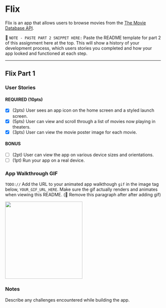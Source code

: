 # Flix

Flix is an app that allows users to browse movies from the [The Movie Database API](http://docs.themoviedb.apiary.io/#).

📝 `NOTE - PASTE PART 2 SNIPPET HERE:` Paste the README template for part 2 of this assignment here at the top. This will show a history of your development process, which users stories you completed and how your app looked and functioned at each step.

---

## Flix Part 1

### User Stories

#### REQUIRED (10pts)
- [x] (2pts) User sees an app icon on the home screen and a styled launch screen.
- [x] (5pts) User can view and scroll through a list of movies now playing in theaters.
- [x] (3pts) User can view the movie poster image for each movie.

#### BONUS
- [ ] (2pt) User can view the app on various device sizes and orientations.
- [ ] (1pt) Run your app on a real device.

### App Walkthrough GIF
`TODO://` Add the URL to your animated app walkthough `gif` in the image tag below, `YOUR_GIF_URL_HERE`. Make sure the gif actually renders and animates when viewing this README. (🚫 Remove this paragraph after after adding gif)

<img src="http://g.recordit.co/znDbj3wMbH.gif" width=250><br>

### Notes
Describe any challenges encountered while building the app.

